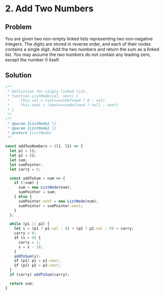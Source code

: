 # 2. Add Two Numbers

## Problem
You are given two non-empty linked lists representing two non-negative integers. The digits are stored in reverse order, and each of their nodes contains a single digit. Add the two numbers and return the sum as a linked list.
You may assume the two numbers do not contain any leading zero, except the number 0 itself.

## Solution

```js
/**
 * Definition for singly-linked list.
 * function ListNode(val, next) {
 *     this.val = (val===undefined ? 0 : val)
 *     this.next = (next===undefined ? null : next)
 * }
 */
/**
 * @param {ListNode} l1
 * @param {ListNode} l2
 * @return {ListNode}
 */

const addTwoNumbers = (l1, l2) => {
  let p1 = l1;
  let p2 = l2;
  let sum;
  let sumPointer;
  let carry = 0;

  const addToSum = num => {
    if (!sum) {
      sum = new ListNode(num);
      sumPointer = sum;
    } else {
      sumPointer.next = new ListNode(num);
      sumPointer = sumPointer.next;
    }
  };

  while (p1 || p2) {
    let s = (p1 ? p1.val : 0) + (p2 ? p2.val : 0) + carry;
    carry = 0;
    if (s > 9) {
      carry = 1;
      s = s - 10;
    }
    addToSum(s);
    if (p1) p1 = p1.next;
    if (p2) p2 = p2.next;
  }
  if (carry) addToSum(carry);

  return sum;
}
```
